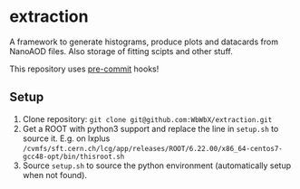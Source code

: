 
# extraction

A framework to generate histograms, produce plots and datacards from NanoAOD files.
Also storage of fitting scipts and other stuff.

This repository uses [pre-commit](pre-commit.com) hooks!


## Setup

1. Clone repository: `git clone git@github.com:WbWbX/extraction.git`
2. Get a ROOT with python3 support and replace the line in `setup.sh` to source it. E.g. on lxplus ```/cvmfs/sft.cern.ch/lcg/app/releases/ROOT/6.22.00/x86_64-centos7-gcc48-opt/bin/thisroot.sh```
3. Source `setup.sh` to source the python environment (automatically setup when not found).
